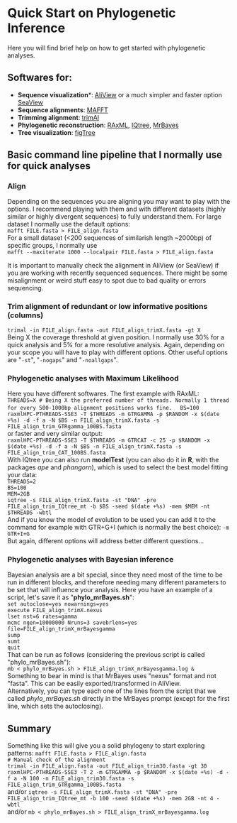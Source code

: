 # Quick Start on Phylogenetic Inference  
Here you will find brief help on how to get started with phylogenetic analyses.

## Softwares for:  
- **Sequence visualization***: [AliView](https://ormbunkar.se/aliview/) or a much simpler and faster option [SeaView](http://doua.prabi.fr/software/seaview)  
- **Sequence alignments**: [MAFFT](https://mafft.cbrc.jp/alignment/software/)  
- **Trimming alignment**: [trimAl](http://trimal.cgenomics.org/downloads)  
- **Phylogenetic reconstruction**: [RAxML](https://github.com/stamatak/standard-RAxML), [IQtree](http://www.iqtree.org/), [MrBayes](https://nbisweden.github.io/MrBayes/)  
- **Tree visualization**: [figTree](http://tree.bio.ed.ac.uk/software/figtree/)  

## Basic command line pipeline that I normally use for quick analyses  

### Align  
Depending on the sequences you are aligning you may want to play with the options. I recommend playing with them and with different datasets (highly similar or highly divergent sequences) to fully understand them.
For large dataset I normally use the default options:  
```mafft FILE.fasta > FILE_align.fasta```  
For a small dataset (<200 sequences of similarish length ~2000bp) of specific groups, I normally use  
```mafft --maxiterate 1000 --localpair FILE.fasta > FILE_align.fasta```  

It is important to manually check the alignment in AliView (or SeaView) if you are working with recently sequenced sequences. There might be some misalignment or weird stuff easy to spot due to bad quality or errors sequencing.  

### Trim alignment of redundant or low informative positions (columns)  
```trimal -in FILE_align.fasta -out FILE_align_trimX.fasta -gt X```  
Being X the coverage threshold at given position. I normally use 30% for a quick analysis and 5% for a more resolutive analysis. Again, depending on your scope you will have to play with different options. Other useful options are "```-st```", "```-nogaps```" and "```-noallgaps```".  

### Phylogenetic analyses with Maximum Likelihood  
Here you have different softwares. The first example with RAxML:  
```THREADS=X # Being X the preferred number of threads. Normally 1 thread for every 500-1000bp alignment positions works fine.  ```
```BS=100```  
```raxmlHPC-PTHREADS-SSE3 -T $THREADS -m GTRGAMMA -p $RANDOM -x $(date +%s) -d -f a -N $BS -n FILE_align_trimX.fasta -s FILE_align_trim_GTRgamma_100BS.fasta```  
or faster and very similar output:  
```raxmlHPC-PTHREADS-SSE3 -T $THREADS -m GTRCAT -c 25 -p $RANDOM -x $(date +%s) -d -f a -N $BS -n FILE_align_trimX.fasta -s FILE_align_trim_CAT_100BS.fasta```  
With IQtree you can also run **modelTest** (you can also do it in **R**, with the packages *ape* and *phangorn*), which is used to select the best model fitting your data:  
```THREADS=2```  
```BS=100```  
```MEM=2GB```  
```iqtree -s FILE_align_trimX.fasta -st "DNA" -pre FILE_align_trim_IQtree_mt -b $BS -seed $(date +%s) -mem $MEM -nt $THREADS -wbtl```  
And if you know the model of evolution to be used you can add it to the command for example with GTR+G+I (which is normally the best choice): ```-m GTR+I+G```  
But again, different options will address better different questions...  

### Phylogenetic analyses with Bayesian inference  
Bayesian analysis are a bit special, since they need most of the time to be run in different blocks, and therefore needing many different parameters to be set that will influence your analysis. Here you have an example of a script, let's save it as "**phylo_mrBayes.sh**":  
```set autoclose=yes nowarnings=yes```  
```execute FILE_align_trimX.nexus```  
```lset nst=6 rates=gamma```  
```mcmc ngen=10000000 Nruns=3 savebrlens=yes file=FILE_align_trimX_mrBayesgamma```  
```sump```  
```sumt```  
```quit```  
That can be run as follows (considering the previous script is called "phylo_mrBayes.sh"):  
```mb < phylo_mrBayes.sh > FILE_align_trimX_mrBayesgamma.log &```  
Something to bear in mind is that MrBayes uses "nexus" format and not "fasta". This can be easily exported/transformed in AliView.  
Alternatively, you can type each one of the lines from the script that we called *phylo_mrBayes.sh* directly in the MrBayes prompt (except for the first line, which sets the autoclosing).  
  
## Summary
Something like this will give you a solid phylogeny to start exploring patterns:
```mafft FILE.fasta > FILE_align.fasta```  
```# Manual check of the alignment```  
```trimal -in FILE_align.fasta -out FILE_align_trim30.fasta -gt 30```  
```raxmlHPC-PTHREADS-SSE3 -T 2 -m GTRGAMMA -p $RANDOM -x $(date +%s) -d -f a -N 100 -n FILE_align_trim30.fasta -s FILE_align_trim_GTRgamma_100BS.fasta```  
and/or
```iqtree -s FILE_align_trimX.fasta -st "DNA" -pre FILE_align_trim_IQtree_mt -b 100 -seed $(date +%s) -mem 2GB -nt 4 -wbtl```  
and/or
```mb < phylo_mrBayes.sh > FILE_align_trimX_mrBayesgamma.log```  
